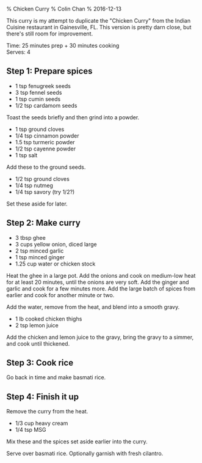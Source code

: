 % Chicken Curry
% Colin Chan
% 2016-12-13

This curry is my attempt to duplicate the "Chicken Curry" from the Indian
Cuisine restaurant in Gainesville, FL. This version is pretty darn close, but
there's still room for improvement.

Time: 25 minutes prep + 30 minutes cooking  
Serves: 4

## Step 1: Prepare spices

* 1 tsp fenugreek seeds
* 3 tsp fennel seeds
* 1 tsp cumin seeds
* 1/2 tsp cardamom seeds

Toast the seeds briefly and then grind into a powder.

* 1 tsp ground cloves
* 1/4 tsp cinnamon powder
* 1.5 tsp turmeric powder
* 1/2 tsp cayenne powder
* 1 tsp salt

Add these to the ground seeds.

* 1/2 tsp ground cloves
* 1/4 tsp nutmeg
* 1/4 tsp savory (try 1/2?)

Set these aside for later.

## Step 2: Make curry

* 3 tbsp ghee
* 3 cups yellow onion, diced large
* 2 tsp minced garlic
* 1 tsp minced ginger
* 1.25 cup water or chicken stock

Heat the ghee in a large pot.  Add the onions and cook on medium-low heat for at
least 20 minutes, until the onions are very soft.  Add the ginger and garlic and
cook for a few minutes more.  Add the large batch of spices from earlier and
cook for another minute or two.

Add the water, remove from the heat, and blend into a smooth gravy.

* 1 lb cooked chicken thighs
* 2 tsp lemon juice

Add the chicken and lemon juice to the gravy, bring the gravy to a simmer, and
cook until thickened.

## Step 3: Cook rice

Go back in time and make basmati rice.

## Step 4: Finish it up

Remove the curry from the heat.

* 1/3 cup heavy cream
* 1/4 tsp MSG

Mix these and the spices set aside earlier into the curry.

Serve over basmati rice.  Optionally garnish with fresh cilantro.
